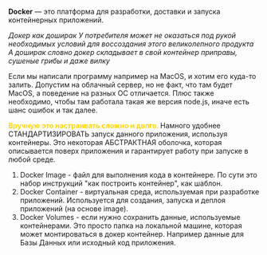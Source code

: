 **Docker** — это платформа для разработки, доставки и запуска контейнерных приложений.  

*Докер как доширак 
У потребителя может не оказаться под рукой необходимых условий для воссоздания этого великолепного продукта
А доширак словно докер складывает в свой контейнер приправы, сушеные грибы и даже вилку*

Если мы написали программу например на MacOS, и хотим его куда-то залить. 
Допустим на облачный сервер, но не факт, что там будет MacOS, а поведение на разных ОС отличается. Плюс также необходимо, чтобы там работала такая же версия node.js, иначе есть шанс ошибок и так далее. 

<span style="font-weight: bold; color: gold;">Вручную это настраивать сложно и долго. </span>
Намного удобнее СТАНДАРТИЗИРОВАТЬ запуск данного приложения, используя контейнеры. 
Это некоторая АБСТРАКТНАЯ оболочка, которая описывается поверх приложения и гарантирует работу при запуске в любой среде. 

1) Docker Image - файл для выполнения кода в контейнере. По сути это набор инструкций "как построить контейнер", как шаблон. 
2) Docker Container - виртуальная среда, используемая при разработке приложений. Используется для создания, запуска и деплоя приложений (на основе image).
3) Docker Volumes - если нужно сохранить данные, используемые контейнерами. Это просто папка на локальной машине, которая может монтироваться в докер контейнер. Например данные для Базы Данных или исходный код приложения. 